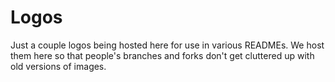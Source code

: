 # Logos

Just a couple logos being hosted here for use in various READMEs. We host them here so that people's branches and forks don't get cluttered up with old versions of images.